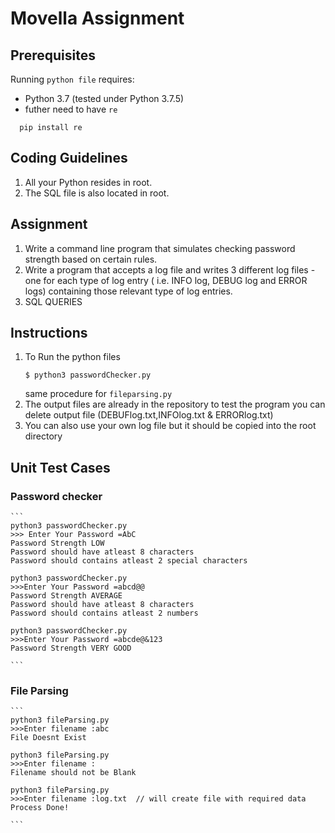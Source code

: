 # Movella Assignment
  
## Prerequisites

Running `python file` requires:

* Python 3.7 (tested under Python 3.7.5)
* futher need to have `re`
```
  pip install re
```

## Coding Guidelines

1. All your Python resides in root.  
2. The SQL file is also located in root.

## Assignment
1. Write a command line program that simulates checking password strength based on certain rules.
2. Write a program that accepts a log file and writes 3 different log files - one
for each type of log entry ( i.e. INFO log, DEBUG log and ERROR logs) containing those relevant type
of log entries.
3. SQL QUERIES

## Instructions 
1. To Run the python files 
    ```
    $ python3 passwordChecker.py
    ```
    same procedure for `fileparsing.py`
2. The output files are already in the repository to test the program you can delete output file (DEBUFlog.txt,INFOlog.txt & ERRORlog.txt)
3. You can also use your own log file but it should be copied into the root directory

## Unit Test Cases

### Password checker
    ```
    python3 passwordChecker.py
    >>> Enter Your Password =AbC
    Password Strength LOW
    Password should have atleast 8 characters
    Password should contains atleast 2 special characters

    python3 passwordChecker.py
    >>>Enter Your Password =abcd@@
    Password Strength AVERAGE
    Password should have atleast 8 characters
    Password should contains atleast 2 numbers

    python3 passwordChecker.py
    >>>Enter Your Password =abcde@&123
    Password Strength VERY GOOD
    
    ```
### File Parsing
    ```
    python3 fileParsing.py
    >>>Enter filename :abc
    File Doesnt Exist

    python3 fileParsing.py
    >>>Enter filename :
    Filename should not be Blank

    python3 fileParsing.py
    >>>Enter filename :log.txt  // will create file with required data
    Process Done!
    
    ```